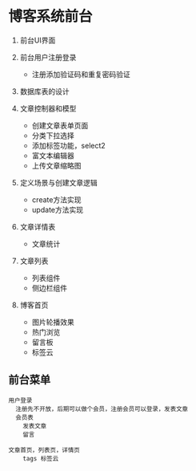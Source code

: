 # 博客系统前台

1. 前台UI界面
2. 前台用户注册登录
	* 注册添加验证码和重复密码验证
3. 数据库表的设计
4. 文章控制器和模型
	* 创建文章表单页面
	* 分类下拉选择
	* 添加标签功能，select2
	* 富文本编辑器
	* 上传文章缩略图

5. 定义场景与创建文章逻辑
	* create方法实现
	* update方法实现
	
6. 文章详情表
	* 文章统计
7. 文章列表
	* 列表组件
	* 侧边栏组件
8. 博客首页
	* 图片轮播效果
	* 热门浏览
	* 留言板
	* 标签云


## 前台菜单
```
用户登录
  注册先不开放，后期可以做个会员，注册会员可以登录，发表文章
  会员表
	发表文章
	留言
	
文章首页，列表页，详情页
	tags 标签云
```